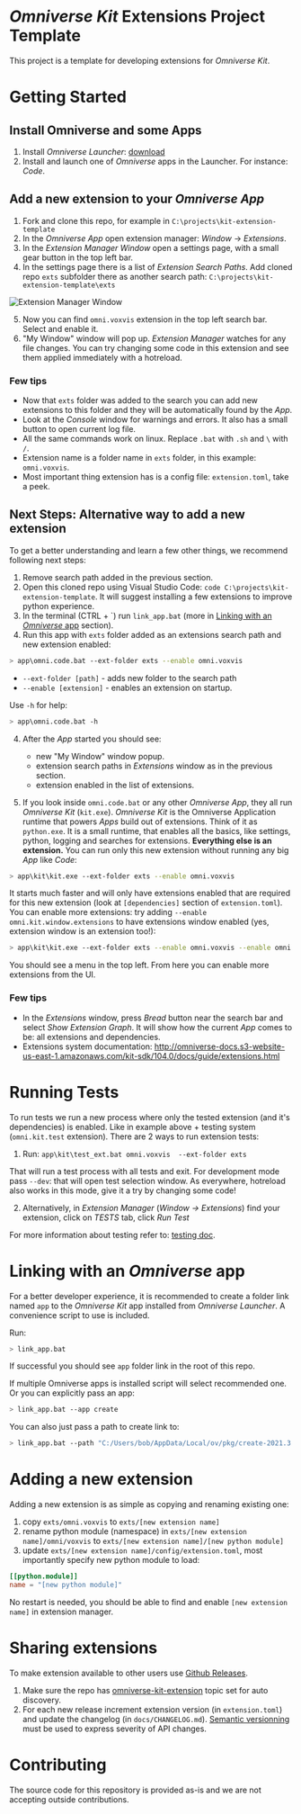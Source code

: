 # *Omniverse Kit* Extensions Project Template

This project is a template for developing extensions for *Omniverse Kit*.

# Getting Started

## Install Omniverse and some Apps

1. Install *Omniverse Launcher*: [download](https://www.nvidia.com/en-us/omniverse/download)
2. Install and launch one of *Omniverse* apps in the Launcher. For instance: *Code*.

## Add a new extension to your *Omniverse App*

1. Fork and clone this repo, for example in `C:\projects\kit-extension-template`
2. In the *Omniverse App* open extension manager: *Window* &rarr; *Extensions*.
3. In the *Extension Manager Window* open a settings page, with a small gear button in the top left bar.
4. In the settings page there is a list of *Extension Search Paths*. Add cloned repo `exts` subfolder there as another search path: `C:\projects\kit-extension-template\exts`

![Extension Manager Window](/images/add-ext-search-path.png)

5. Now you can find `omni.voxvis` extension in the top left search bar. Select and enable it.
6. "My Window" window will pop up. *Extension Manager* watches for any file changes. You can try changing some code in this extension and see them applied immediately with a hotreload.

### Few tips

* Now that `exts` folder was added to the search you can add new extensions to this folder and they will be automatically found by the *App*.
* Look at the *Console* window for warnings and errors. It also has a small button to open current log file.
* All the same commands work on linux. Replace `.bat` with `.sh` and `\` with `/`.
* Extension name is a folder name in `exts` folder, in this example: `omni.voxvis`. 
* Most important thing extension has is a config file: `extension.toml`, take a peek.

## Next Steps: Alternative way to add a new extension

To get a better understanding and learn a few other things, we recommend following next steps:

1. Remove search path added in the previous section.
1. Open this cloned repo using Visual Studio Code: `code C:\projects\kit-extension-template`. It will suggest installing a few extensions to improve python experience.
2. In the terminal (CTRL + \`) run `link_app.bat` (more in [Linking with an *Omniverse* app](#linking-with-an-omniverse-app) section).
3. Run this app with `exts` folder added as an extensions search path and new extension enabled:

```bash
> app\omni.code.bat --ext-folder exts --enable omni.voxvis
```

- `--ext-folder [path]` - adds new folder to the search path
- `--enable [extension]` - enables an extension on startup.

Use `-h` for help:

```bash
> app\omni.code.bat -h
```

4. After the *App* started you should see:
    * new "My Window" window popup.
    * extension search paths in *Extensions* window as in the previous section.
    * extension enabled in the list of extensions.

5. If you look inside `omni.code.bat` or any other *Omniverse App*, they all run *Omniverse Kit* (`kit.exe`). *Omniverse Kit* is the Omniverse Application runtime that powers *Apps* build out of extensions.
Think of it as `python.exe`. It is a small runtime, that enables all the basics, like settings, python, logging and searches for extensions. **Everything else is an extension.** You can run only this new extension without running any big *App* like *Code*:


```bash
> app\kit\kit.exe --ext-folder exts --enable omni.voxvis
```

It starts much faster and will only have extensions enabled that are required for this new extension (look at  `[dependencies]` section of `extension.toml`). You can enable more extensions: try adding `--enable omni.kit.window.extensions` to have extensions window enabled (yes, extension window is an extension too!):


```bash
> app\kit\kit.exe --ext-folder exts --enable omni.voxvis --enable omni.kit.window.extensions
```

You should see a menu in the top left. From here you can enable more extensions from the UI. 

### Few tips

* In the *Extensions* window, press *Bread* button near the search bar and select *Show Extension Graph*. It will show how the current *App* comes to be: all extensions and dependencies.
* Extensions system documentation: http://omniverse-docs.s3-website-us-east-1.amazonaws.com/kit-sdk/104.0/docs/guide/extensions.html

# Running Tests

To run tests we run a new process where only the tested extension (and it's dependencies) is enabled. Like in example above + testing system (`omni.kit.test` extension). There are 2 ways to run extension tests:

1. Run: `app\kit\test_ext.bat omni.voxvis  --ext-folder exts`

That will run a test process with all tests and exit. For development mode pass `--dev`: that will open test selection window. As everywhere, hotreload also works in this mode, give it a try by changing some code!

2. Alternatively, in *Extension Manager* (*Window &rarr; Extensions*) find your extension, click on *TESTS* tab, click *Run Test*

For more information about testing refer to: [testing doc](http://omniverse-docs.s3-website-us-east-1.amazonaws.com/kit-sdk/104.0/docs/guide/ext_testing.html).


# Linking with an *Omniverse* app

For a better developer experience, it is recommended to create a folder link named `app` to the *Omniverse Kit* app installed from *Omniverse Launcher*. A convenience script to use is included.

Run:

```bash
> link_app.bat
```

If successful you should see `app` folder link in the root of this repo.

If multiple Omniverse apps is installed script will select recommended one. Or you can explicitly pass an app:

```bash
> link_app.bat --app create
```

You can also just pass a path to create link to:

```bash
> link_app.bat --path "C:/Users/bob/AppData/Local/ov/pkg/create-2021.3.4"
```

# Adding a new extension

Adding a new extension is as simple as copying and renaming existing one:

1. copy `exts/omni.voxvis` to `exts/[new extension name]`
2. rename python module (namespace) in `exts/[new extension name]/omni/voxvis` to `exts/[new extension name]/[new python module]`
3. update `exts/[new extension name]/config/extension.toml`, most importantly specify new python module to load:

```toml
[[python.module]]
name = "[new python module]"
```

No restart is needed, you should be able to find and enable `[new extension name]` in extension manager.

# Sharing extensions

To make extension available to other users use [Github Releases](https://docs.github.com/en/repositories/releasing-projects-on-github/managing-releases-in-a-repository).

1. Make sure the repo has [omniverse-kit-extension](https://github.com/topics/omniverse-kit-extension) topic set for auto discovery.
2. For each new release increment extension version (in `extension.toml`) and update the changelog (in `docs/CHANGELOG.md`). [Semantic versionning](https://semver.org/) must be used to express severity of API changes.

# Contributing
The source code for this repository is provided as-is and we are not accepting outside contributions.
